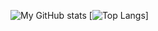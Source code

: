 ![My GitHub stats](https://github-readme-stats.vercel.app/api?username=conelul&theme=dracula&show_icons=true)
[![Top Langs](https://github-readme-stats.vercel.app/api/top-langs/?username=anuraghazra&layout=compact)]
